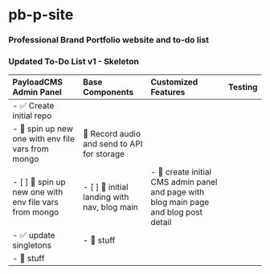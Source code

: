 # pb-p-site
### Professional Brand Portfolio website and to-do list
 
### Updated To-Do List v1 - Skeleton

| PayloadCMS Admin Panel | Base Components | Customized Features | Testing |
| :------------ | :------------------------- | :---------------------------- | :------------------ |
| - ✅ Create initial repo |
| - 🔲 spin up new one with env file vars from mongo | 🔲 Record audio and send to API for storage |
| - [ ] 🔲 spin up new one with env file vars from mongo | - [ ] 🔲 initial landing with nav, blog main |- 🔲 create initial CMS admin panel and page with blog main page and blog post detail |
| - ✅ update singletons | - 🔲 stuff | | |
| - 🔲 stuff | | | |